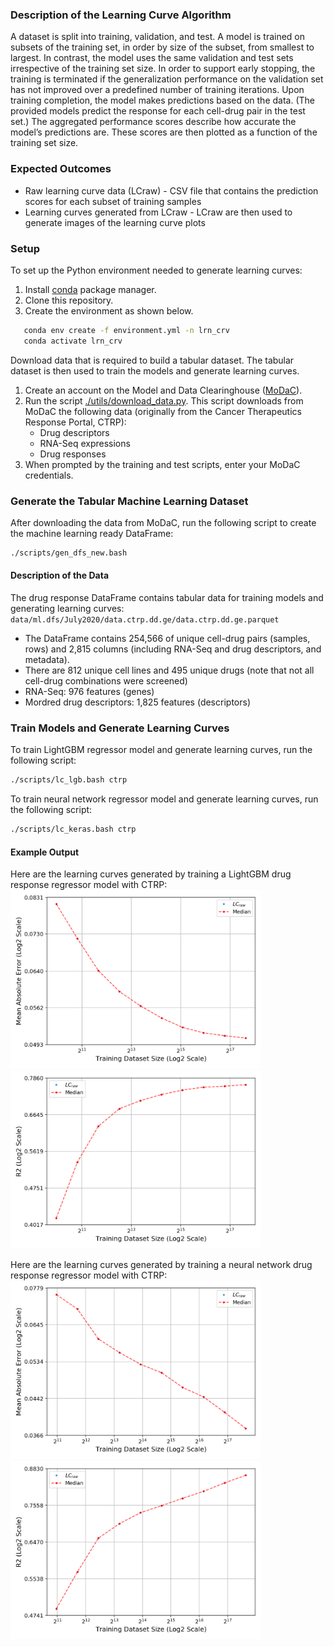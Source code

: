 ### Description of the Learning Curve Algorithm
A dataset is split into training, validation, and test. A model is trained on subsets of the training set, in order by size of the subset, from smallest to largest. In contrast, the model uses the same validation and test sets irrespective of the training set size. In order to support early stopping, the training is terminated if the generalization performance on the validation set has not improved over a predefined number of training iterations. Upon training completion, the model makes predictions based on the data. (The provided models predict the response for each cell-drug pair in the test set.) The aggregated performance scores describe how accurate the model’s predictions are. These scores are then plotted as a function of the training set size.


### Expected Outcomes
* Raw learning curve data (LCraw) - CSV file that contains the prediction scores for each subset of training samples
* Learning curves generated from LCraw - LCraw are then used to generate images of the learning curve plots 


### Setup
To set up the Python environment needed to generate learning curves:
1. Install [conda](https://docs.conda.io/en/latest/) package manager.
2. Clone this repository.
3. Create the environment as shown below.

```bash
   conda env create -f environment.yml -n lrn_crv
   conda activate lrn_crv
```

Download data that is required to build a tabular dataset. The tabular dataset is then used to train the models and generate learning curves.
1. Create an account on the Model and Data Clearinghouse ([MoDaC](https://modac.cancer.gov)). 
2. Run the script [./utils/download_data.py](./utils/download_data.py). This script downloads from MoDaC the following data (originally from the Cancer Therapeutics Response Portal, CTRP): 
   * Drug descriptors
   * RNA-Seq expressions
   * Drug responses  
4. When prompted by the training and test scripts, enter your MoDaC credentials.


### Generate the Tabular Machine Learning Dataset
After downloading the data from MoDaC, run the following script to create the machine learning ready DataFrame:
```bash
./scripts/gen_dfs_new.bash
```

#### Description of the Data
The drug response DataFrame contains tabular data for training models and generating learning curves: `data/ml.dfs/July2020/data.ctrp.dd.ge/data.ctrp.dd.ge.parquet`
* The DataFrame contains 254,566 of unique cell-drug pairs (samples, rows) and 2,815 columns (including RNA-Seq and drug descriptors, and metadata).
* There are 812 unique cell lines and 495 unique drugs (note that not all cell-drug combinations were screened)
* RNA-Seq: 976 features (genes)
* Mordred drug descriptors: 1,825 features (descriptors)
 

### Train Models and Generate Learning Curves
To train LightGBM regressor model and generate learning curves, run the following script:
```bash
./scripts/lc_lgb.bash ctrp
```

To train neural network regressor model and generate learning curves, run the following script:
```bash
./scripts/lc_keras.bash ctrp
```

#### Example Output
Here are the learning curves generated by training a LightGBM drug response regressor model with CTRP:
<img src="../readme_images/plot_log_scale_lgb/lc.mean_absolute_error.png" alt="drawing" width="400"/> <img src="../readme_images/plot_log_scale_lgb/lc.r2.png" alt="drawing" width="400"/>

Here are the learning curves generated by training a neural network drug response regressor model with CTRP:
<img src="../readme_images/plot_log_scale_nn_reg0/lc.mean_absolute_error.png" alt="drawing" width="400"/> <img src="../readme_images/plot_log_scale_nn_reg0/lc.r2.png" alt="drawing" width="400"/>
